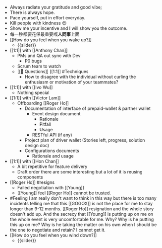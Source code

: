 - Always radiate your gratitude and good vibe;
- There is always hope.
- Pace yourself, put in effort everyday.
- Kill people with kindness 😉
- Show me your incentive and I will show you the outcome.
- 每一秒都要花係最重要嘅**人同事**上面
- [[How do you feel when you wake up?]]
    - {{slider}}
- [[1:1]] with [[Anthony Chan]]
    - PMs and QA out sync with Dev
        - P0 bugs
    - Scrum team to watch
    - [[🤔 Questions]] [[1:1]] #Techniques
        - How to disagree with the individual without curling the enthusiasm or motivation of your teammates?
- [[1:1]] with [[Ivo Wu]]
    - Nothing special
- [[1:1]] with [[Victor Lam]]
    - Offboarding [[Roger Ho]]
        - Documentation of interface of prepaid-wallet & partner wallet
            - Event design document
                - Rationale
                - Pitfall
                - Usage
            - RESTful API (if any)
        - Project plan of driver wallet (Stories left, progress, solution design doc)
        - Configurations documents
            - Rationale and usage
- [[1:1]] with [[Hon Chan]]
    - A bit repetitive for feature delivery
    - Draft order there are some interesting but a lot of it is reusing components
- [[Roger Ho]] #resigns
    - Failed negotiation with [[Young]]
    - [[Young]] feel [[Roger Ho]] cannot be trusted.
- #Feeling I am really don't want to think in this way but there is too many incidents telling me that this [[GOGOX]] is not the place for me to stay longer than 9-12 months. [[Roger Ho]] resignation and the whole story doesn't add up. And the secrecy that [[Young]] is putting up on me on the whole event is very uncomfortable for me. Why? Why is he putting this up on me? Why is he taking the matter on his own when I should be the one to negotiate and retain? I cannot get it.
- [[How do you feel when you wind down?]]
    - {{slider}}
